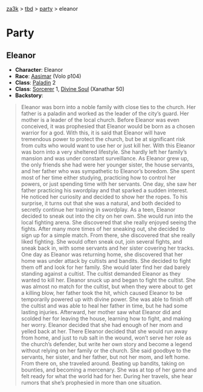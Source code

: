 [za3k](/) > [tbd](/tbd/) > [party](/tbd/party/party) > eleanor

# Party
## Eleanor

- **Character**: Eleanor
- **Race**: [Aasimar](http://dnd5e.wikidot.com/aasimar) (Volo p104)
- **Class**: [Paladin](http://dnd5e.wikidot.com/paladin) 2
- **Class**: [Sorcerer](http://dnd5e.wikidot.com/sorcerer) 1, [Divine Soul](http://dnd5e.wikidot.com/sorcerer:divine-soul) (Xanathar 50)
- **Backstory**: 
> Eleanor was born into a noble family with close ties to the church. Her father is a paladin and worked as the leader of the city’s guard. Her mother is a leader of the local church. Before Eleanor was even conceived, it was prophesied that Eleanor would be born as a chosen warrior for a god. With this, it is said that Eleanor will have tremendous power to protect the church, but be at significant risk from cults who would want to use her or just kill her. With this Eleanor was born into a very sheltered lifestyle. She hardly left her family’s mansion and was under constant surveillance.
> As Eleanor grew up, the only friends she had were her younger sister, the house servants, and her father who was sympathetic to Eleanor’s boredom. She spent most of her time either studying, practicing how to control her powers, or just spending time with her servants. One day, she saw her father practicing his swordplay and that sparked a sudden interest. He noticed her curiosity and decided to show her the ropes. To his surprise, it turns out that she was a natural, and both decided to secretly continue her training in swordplay.
> As a teen, Eleanor decided to sneak out into the city on her own. She would run into the local fighting arena. She discovered that she really enjoyed seeing the fights. After many more times of her sneaking out, she decided to sign up for a simple match. From there, she discovered that she really liked fighting. She would often sneak out, join several fights, and sneak back in, with some servants and her sister covering her tracks.
> One day as Eleanor was returning home, she discovered that her home was under attack by cultists and bandits. She decided to fight them off and look for her family. She would later find her dad barely standing against a cultist. The cultist demanded Eleanor as they wanted to kill her. Eleanor snuck up and began to fight the cultist. She was almost no match for the cultist, but when they were about to get a killing blow, her father took the hit, which caused Eleanor to be temporarily powered up with divine power. She was able to finish off the cultist and was able to heal her father in time, but he had some lasting injuries.
> Afterward, her mother saw what Eleanor did and scolded her for leaving the house, learning how to fight, and making her worry. Eleanor decided that she had enough of her mom and yelled back at her. There Eleanor decided that she would run away from home, and just to rub salt in the wound, won’t serve her role as the church’s defender, but write her own story and become a legend without relying on her family or the church. She said goodbye to the servants, her sister, and her father, but not her mom, and left home.
> From there on, she traveled around. Beating up bandits, taking on bounties, and becoming a mercenary. She was at top of her game and felt ready for what the world had for her. During her travels, she hear rumors that she’s prophesied in more than one situation.
